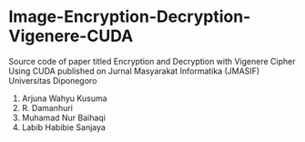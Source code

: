 # Image-Encryption-Decryption-Vigenere-CUDA
Source code of paper titled Encryption and Decryption with Vigenere Cipher Using CUDA published on Jurnal Masyarakat Informatika (JMASIF) Universitas Diponegoro
1. Arjuna Wahyu Kusuma
2. R. Damanhuri
3. Muhamad Nur Baihaqi
4. Labib Habibie Sanjaya
